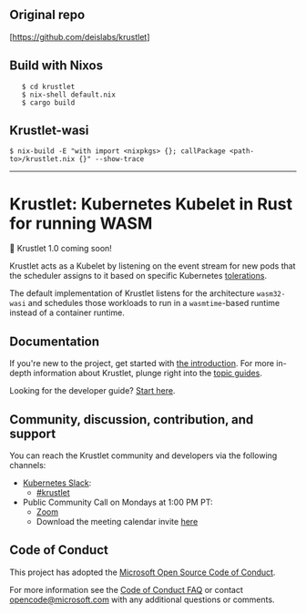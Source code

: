## Original repo
[https://github.com/deislabs/krustlet]

## Build with Nixos

```$ git clone
   $ cd krustlet
   $ nix-shell default.nix
   $ cargo build
```
## Krustlet-wasi
```
$ nix-build -E "with import <nixpkgs> {}; callPackage <path-to>/krustlet.nix {}" --show-trace
```

---------------------------------------------------------------------------------------------

# Krustlet: Kubernetes Kubelet in Rust for running WASM

:postal_horn: Krustlet 1.0 coming soon!

Krustlet acts as a Kubelet by listening on the event stream for new pods that
the scheduler assigns to it based on specific Kubernetes
[tolerations](https://kubernetes.io/docs/concepts/configuration/taint-and-toleration/).

The default implementation of Krustlet listens for the architecture
`wasm32-wasi` and schedules those workloads to run in a `wasmtime`-based runtime
instead of a container runtime.

## Documentation

If you're new to the project, get started with [the
introduction](docs/intro/README.md). For more in-depth information about
Krustlet, plunge right into the [topic guides](docs/topics/README.md).

Looking for the developer guide? [Start here](docs/community/developers.md).

## Community, discussion, contribution, and support

You can reach the Krustlet community and developers via the following channels:

- [Kubernetes Slack](https://kubernetes.slack.com):
  - [#krustlet](https://kubernetes.slack.com/messages/krustlet)
- Public Community Call on Mondays at 1:00 PM PT:
  - [Zoom](https://us04web.zoom.us/j/71695031152?pwd=T0g1d0JDZVdiMHpNNVF1blhxVC9qUT09)
  - Download the meeting calendar invite
    [here](https://raw.githubusercontent.com/deislabs/krustlet/master/docs/community/assets/community_meeting.ics)

## Code of Conduct

This project has adopted the [Microsoft Open Source Code of
Conduct](https://opensource.microsoft.com/codeofconduct/).

For more information see the [Code of Conduct
FAQ](https://opensource.microsoft.com/codeofconduct/faq/) or contact
[opencode@microsoft.com](mailto:opencode@microsoft.com) with any additional
questions or comments.
